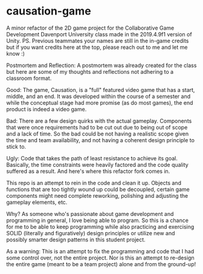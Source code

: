 # causation-game
A minor refactor of the 2D game project for the Collaborative Game Development Davenport University class made in the 2019.4.9f1 version of Unity. 
PS. Previous teammates your names are still in the in-game credits but if you want credits here at the top, please reach out to me and let me know :)

Postmortem and Reflection:
A postmortem was already created for the class but here are some of my thoughts and reflections not adhering to a classroom format.

Good:
The game, Causation, is a "full" featured video game that has a start, middle, and an end. It was developed within the course of a semester and while the conceptual stage had more promise (as do most games), the end product is indeed a video game.

Bad:
There are a few design quirks with the actual gameplay. Components that were once requirements had to be cut out due to being out of scope and a lack of time. So the bad could be not having a realistic scope given the time and team availability, and not having a coherent design principle to stick to.

Ugly:
Code that takes the path of least resistance to achieve its goal. Basically, the time constraints were heavily factored and the code quality suffered as a result. And here's where this refactor fork comes in.

This repo is an attempt to rein in the code and clean it up. Objects and functions that are too tightly wound up could be decoupled, certain game components might need complete reworking, polishing and adjusting the gameplay elements, etc.

Why? As someone who's passionate about game development and programming in general, I love being able to program. So this is a chance for me to be able to keep programming while also practicing and exercising SOLID (literally and figuratively) design principles or utilize new and possibly smarter design patterns in this student project.

As a warning: This is an attempt to fix the programming and code that I had some control over, not the entire project. Nor is this an attempt to re-design the entire game (meant to be a team project) alone and from the ground-up!

